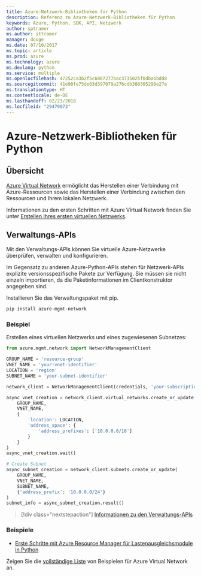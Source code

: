 ```yaml
---
title: Azure-Netzwerk-Bibliotheken für Python
description: Referenz zu Azure-Netzwerk-Bibliotheken für Python
keywords: Azure, Python, SDK, API, Netzwerk
author: sptramer
ms.author: sttramer
manager: douge
ms.date: 07/10/2017
ms.topic: article
ms.prod: azure
ms.technology: azure
ms.devlang: python
ms.service: multiple
ms.openlocfilehash: 47252ca3b2f5c6087277bac3735025f0dbabbdd8
ms.sourcegitcommit: 41e90fe75de03d397079a276cdb388305290e27e
ms.translationtype: HT
ms.contentlocale: de-DE
ms.lasthandoff: 02/23/2018
ms.locfileid: "29479073"
---
```

# <a name="azure-network-libraries-for-python"></a>Azure-Netzwerk-Bibliotheken für Python

## <a name="overview"></a>Übersicht

[Azure Virtual Network](/azure/virtual-network/virtual-networks-overview) ermöglicht das Herstellen einer Verbindung mit Azure-Ressourcen sowie das Herstellen einer Verbindung zwischen den Ressourcen und Ihrem lokalen Netzwerk.

Informationen zu den ersten Schritten mit Azure Virtual Network finden Sie unter [Erstellen Ihres ersten virtuellen Netzwerks](/azure/virtual-network/virtual-network-get-started-vnet-subnet).

## <a name="management-apis"></a>Verwaltungs-APIs

Mit den Verwaltungs-APIs können Sie virtuelle Azure-Netzwerke überprüfen, verwalten und konfigurieren.

Im Gegensatz zu anderen Azure-Python-APIs stehen für Netzwerk-APIs explizite versionsspezifische Pakete zur Verfügung. Sie müssen sie nicht einzeln importieren, da die Paketinformationen im Clientkonstruktor angegeben sind.

Installieren Sie das Verwaltungspaket mit pip.

```bash
pip install azure-mgmt-network
```

### <a name="example"></a>Beispiel

Erstellen eines virtuellen Netzwerks und eines zugewiesenen Subnetzes:

```python
from azure.mgmt.network import NetworkManagementClient

GROUP_NAME = 'resource-group'
VNET_NAME = 'your-vnet-identifier'
LOCATION = 'region'
SUBNET_NAME = 'your-subnet-identifier'

network_client = NetworkManagementClient(credentials, 'your-subscription-id')

async_vnet_creation = network_client.virtual_networks.create_or_update(
    GROUP_NAME,
    VNET_NAME,
    {
        'location': LOCATION,
        'address_space': {
            'address_prefixes': ['10.0.0.0/16']
        }
    }
)
async_vnet_creation.wait()

# Create Subnet
async_subnet_creation = network_client.subnets.create_or_update(
    GROUP_NAME,
    VNET_NAME,
    SUBNET_NAME,
    {'address_prefix': '10.0.0.0/24'}
)
subnet_info = async_subnet_creation.result()
```

> [!div class="nextstepaction"]
> [Informationen zu den Verwaltungs-APIs](/python/api/overview/azure/network/management)

### <a name="samples"></a>Beispiele

* [Erste Schritte mit Azure Resource Manager für Lastenausgleichsmodule in Python](https://azure.microsoft.com/en-us/resources/samples/network-python-manage-loadbalancer/)

Zeigen Sie die [vollständige Liste](https://azure.microsoft.com/en-us/resources/samples/?platform=python&term=virtual%20network) von Beispielen für Azure Virtual Network an.
